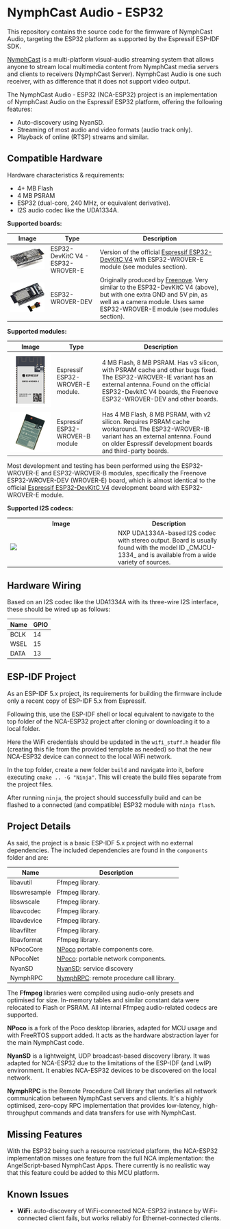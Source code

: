 # NymphCast Audio - ESP32 #

This repository contains the source code for the firmware of NymphCast Audio, targeting the ESP32 platform as supported by the Espressif ESP-IDF SDK. 

[NymphCast](https://github.com/MayaPosch/NymphCast) is a multi-platform visual-audio streaming system that allows anyone to stream local multimedia content from NymphCast media servers and clients to receivers (NymphCast Server). NymphCast Audio is one such receiver, with as difference that it does not support video output.

The NymphCast Audio - ESP32 (NCA-ESP32) project is an implementation of NymphCast Audio on the Espressif ESP32 platform, offering the following features:

- Auto-discovery using NyanSD.
- Streaming of most audio and video formats (audio track only).
- Playback of online (RTSP) streams and similar.

## Compatible Hardware ##

Hardware characteristics & requirements:

- 4+ MB Flash
- 4 MB PSRAM
- ESP32 (dual-core, 240 MHz, or equivalent derivative).
- I2S audio codec like the UDA1334A.

**Supported boards:**

| Image | Type | Description |
|--- | --- | --- |
|![ESP32-DevkitC v4 WROVER-E](art/esp32-devkitc_v4_wrover-e.jpg)| ESP32-DevKitC V4 - ESP32-WROVER-E | Version of the official [Espressif ESP32-DevKitC V4](https://docs.espressif.com/projects/esp-idf/en/latest/esp32/hw-reference/esp32/get-started-devkitc.html) with ESP32-WROVER-E module (see modules section). |
|![ESP32-WROVER-DEV](art/esp32-wrover-dev.jpg)| ESP32-WROVER-DEV | Originally produced by [Freenove](https://github.com/Freenove/Freenove_ESP32_WROVER_Board). Very similar to the ESP32-DevKitC V4 (above), but with one extra GND and 5V pin, as well as a camera module. Uses same ESP32-WROVER-E module (see modules section). |

**Supported modules:**

| Image | Type | Description |
|--- | --- | --- |
|![ESP-WROVER-E](art/ESP32-WROVER-E.png)| Espressif ESP32-WROVER-E module. | 4 MB Flash, 8 MB PSRAM. Has v3 silicon, with PSRAM cache and other bugs fixed. The ESP32-WROVER-IE variant has an external antenna. Found on the official ESP32-DevkitC V4 boards, the Freenove ESP32-WROVER-DEV and other boards. |
|![](art/ESP32-WROVER-B.jpg)| Espressif ESP32-WROVER-B module | Has 4 MB Flash, 8 MB PSRAM, with v2 silicon. Requires PSRAM cache workaround. The ESP32-WROVER-IB variant has an external antenna. Found on older Espressif development boards and third-party boards. |

Most development and testing has been performed using the ESP32-WROVER-E and ESP32-WROVER-B modules, specifically the Freenove ESP32-WROVER-DEV (WROVER-E) board, which is almost identical to the official [Espressif ESP32-DevKitC V4](https://docs.espressif.com/projects/esp-idf/en/latest/esp32/hw-reference/esp32/get-started-devkitc.html) development board with ESP32-WROVER-E module.

**Supported I2S codecs:**
<table>
<tr>
<th>
Image</th><th>Description</th></tr>
<tr>
<td width="50%"><image src="art/UDA1334A-i2s-digital-audio-breakout_778x507.jpg" height="40%"></td>
<td>NXP UDA1334A-based I2S codec with stereo output. Board is usually found with the model ID _CMJCU-1334_ and is available from a wide variety of sources.</td>
</table>

## Hardware Wiring ##

Based on an I2S codec like the UDA1334A with its three-wire I2S interface, these should be wired up as follows:

|Name	| GPIO|
|-------|-------|
|BCLK	| 14|
|WSEL	| 15|
|DATA	| 13|

## ESP-IDF Project ##

As an ESP-IDF 5.x project, its requirements for building the firmware include only a recent copy of ESP-IDF 5.x from Espressif.

Following this, use the ESP-IDF shell or local equivalent to navigate to the top folder of the NCA-ESP32 project after cloning or downloading it to a local folder.

Here the WiFi credentials should be updated in the `wifi_stuff.h` header file (creating this file from the provided template as needed) so that the new NCA-ESP32 device can connect to the local WiFi network.

In the top folder, create a new folder `build` and navigate into it, before executing `cmake .. -G "Ninja"`. This will create the build files separate from the project files. 

After running `ninja`, the project should successfully build and can be flashed to a connected (and compatible) ESP32 module with `ninja flash`.

## Project Details ##

As said, the project is a basic ESP-IDF 5.x project with no external dependencies. The included dependencies are found in the `components` folder and are:

| Name | Description
|------|---------
|libavutil 		| Ffmpeg library.
|libswresample 	| Ffmpeg library.
|libswscale	 	| Ffmpeg library.
|libavcodec 	| Ffmpeg library.
|libavdevice 	| Ffmpeg library.
|libavfilter 	| Ffmpeg library.
|libavformat 	| Ffmpeg library.
|NPocoCore 		| [NPoco](https://github.com/MayaPosch/NPoco) portable components core.
|NPocoNet		| [NPoco](https://github.com/MayaPosch/NPoco): portable network components.
|NyanSD			| [NyanSD](https://github.com/MayaPosch/NyanSD): service discovery 
|NymphRPC		| [NymphRPC](https://github.com/MayaPosch/NymphRPC): remote procedure call library.

The **Ffmpeg** libraries were compiled using audio-only presets and optimised for size. In-memory tables and similar constant data were relocated to Flash or PSRAM. All internal Ffmpeg audio-related codecs are supported.

**NPoco** is a fork of the Poco desktop libraries, adapted for MCU usage and with FreeRTOS support added. It acts as the hardware abstraction layer for the main NymphCast code.

**NyanSD** is a lightweight, UDP broadcast-based discovery library. It was adapted for NCA-ESP32 due to the limitations of the ESP-IDF (and LwIP) environment. It enables NCA-ESP32 devices to be discovered on the local network.

**NymphRPC** is the Remote Procedure Call library that underlies all network communication between NymphCast servers and clients. It's a highly optimised, zero-copy RPC implementation that provides low-latency, high-throughput commands and data transfers for use with NymphCast.

## Missing Features ##

With the ESP32 being such a resource restricted platform, the NCA-ESP32 implementation misses one feature from the full NCA implementation: the AngelScript-based NymphCast Apps. There currently is no realistic way that this feature could be added to this MCU platform.

## Known Issues ##

- **WiFi**: auto-discovery of WiFi-connected NCA-ESP32 instance by WiFi-connected client fails, but works reliably for Ethernet-connected clients.